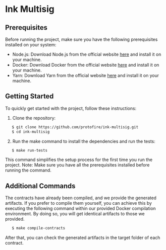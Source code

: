 # Ink Multisig

## Prerequisites

Before running the project, make sure you have the following prerequisites installed on your system:

- Node.js: Download Node.js from the official website [here](https://nodejs.org) and install it on your machine.
- Docker: Download Docker from the official website [here](https://docs.docker.com/get-docker/) and install it on your machine.
- Yarn: Download Yarn from the official website [here](https://classic.yarnpkg.com/en/docs/install) and install it on your machine.

## Getting Started

To quickly get started with the project, follow these instructions:

1. Clone the repository:
```bash
   $ git clone https://github.com/protofire/ink-multisig.git
   $ cd ink-multisig
```

2. Run the make command to install the dependencies and run the tests:
```bash
   $ make run-tests
```

This command simplifies the setup process for the first time you run the project.
Note: Make sure you have all the prerequisites installed before running the command.

## Additional Commands
The contracts have already been compiled, and we provide the generated artifacts. If you prefer to compile them yourself, you can achieve this by executing the following command within our provided Docker compilation environment. By doing so, you will get identical artifacts to those we provided.

```bash
   $ make compile-contracts
```

After that, you can check the generated artifacts in the target folder of each contract.